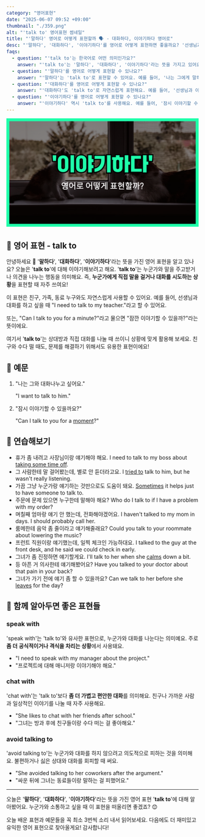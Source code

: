 ```yaml
---
category: "영어표현"
date: "2025-06-07 09:52 +09:00"
thumbnail: "./359.png"
alt: "'talk to' 영어표현 썸네일"
title: "'말하다' 영어로 어떻게 표현할까 🗣️ - 대화하다, 이야기하다 영어로"
desc: "'말하다', '대화하다', '이야기하다'를 영어로 어떻게 표현하면 좋을까요? '선생님과 이야기할 시간이 필요해요.', '잠시 이야기할 수 있을까요?' 등을 영어로 표현하는 법을 배워봅시다. 다양한 예문을 통해서 연습하고 본인의 표현으로 만들어 보세요."
faqs:
  - question: "'talk to'는 한국어로 어떤 의미인가요?"
    answer: "'talk to'는 '말하다', '대화하다', '이야기하다'라는 뜻을 가지고 있어요. 누군가에게 직접 말을 하거나 의견을 주고받는 상황에서 사용해요."
  - question: "'말하다'를 영어로 어떻게 표현할 수 있나요?"
    answer: "'말하다'는 'talk to'로 표현할 수 있어요. 예를 들어, '나는 그에게 말하고 싶어요'는 'I want to talk to him'이라고 해요."
  - question: "'대화하다'를 영어로 어떻게 표현할 수 있나요?"
    answer: "'대화하다'도 'talk to'로 자연스럽게 표현해요. 예를 들어, '선생님과 이야기할 시간이 필요해요'는 'I need to talk to my teacher'라고 해요."
  - question: "'이야기하다'를 영어로 어떻게 표현할 수 있나요?"
    answer: "'이야기하다' 역시 'talk to'를 사용해요. 예를 들어, '잠시 이야기할 수 있을까요?'는 'Can I talk to you for a moment?'라고 표현해요."
---
```


!['talk to' 영어표현](./359.png)

## 🌟 영어 표현 - talk to

안녕하세요 👋 '**말하다**', '**대화하다**', '**이야기하다**'라는 뜻을 가진 영어 표현을 알고 있나요? 오늘은 '**talk to**'에 대해 이야기해보려고 해요. '**talk to**'는 누군가와 말을 주고받거나 의견을 나누는 행동을 의미해요. 즉, **누군가에게 직접 말을 걸거나 대화를 시도하는 상황**을 표현할 때 자주 쓰여요!

이 표현은 친구, 가족, 동료 누구와도 자연스럽게 사용할 수 있어요. 예를 들어, 선생님과 대화를 하고 싶을 때 "I need to talk to my teacher."라고 할 수 있어요.

또는, "Can I talk to you for a minute?"라고 물으면 "잠깐 이야기할 수 있을까?"라는 뜻이에요.

여기서 '**talk to**'는 상대방과 직접 대화를 나눌 때 쓰이니 상황에 맞게 활용해 보세요. 친구와 수다 떨 때도, 문제를 해결하기 위해서도 유용한 표현이에요!

## 📖 예문

1. "나는 그와 대화나누고 싶어요."

   "I want to talk to him."

2. "잠시 이야기할 수 있을까요?"

   "Can I talk to you for a [moment](/blog/in-english/490.moment/)?"

## 💬 연습해보기

<ul data-interactive-list>
  <li data-interactive-item>
    <span data-toggler>휴가 좀 내려고 사장님이랑 얘기해야 해요.</span>
    <span data-answer>I need to talk to my boss about <a href="/blog/in-english/004.take-some-time-off/">taking some time off</a>.</span>
  </li>

  <li data-interactive-item>
    <span data-toggler>그 사람한테 말 걸어봤는데, 별로 안 듣더라고요.</span>
    <span data-answer>I <a href="/blog/in-english/117.try-to/">tried to</a> talk to him, but he wasn't really listening.</span>
  </li>

  <li data-interactive-item>
    <span data-toggler>가끔 그냥 누군가랑 얘기하는 것만으로도 도움이 돼요.</span>
    <span data-answer><a href="/blog/in-english/270.sometimes/">Sometimes</a> it helps just to have someone to talk to.</span>
  </li>

  <li data-interactive-item>
    <span data-toggler>주문에 문제 있으면 누구한테 말해야 해요?</span>
    <span data-answer>Who do I talk to if I have a problem with my order?</span>
  </li>

  <li data-interactive-item>
    <span data-toggler>며칠째 엄마랑 얘기 안 했는데, 전화해야겠어요.</span>
    <span data-answer>I haven't talked to my mom in days. I should probably call her.</span>
  </li>

  <li data-interactive-item>
    <span data-toggler>룸메한테 음악 좀 줄이라고 얘기해줄래요?</span>
    <span data-answer>Could you talk to your roommate about lowering the music?</span>
  </li>

  <li data-interactive-item>
    <span data-toggler>프런트 직원이랑 얘기했는데, 일찍 체크인 가능하대요.</span>
    <span data-answer>I talked to the guy at the front desk, and he said we could check in early.</span>
  </li>

  <li data-interactive-item>
    <span data-toggler>그녀가 좀 진정하면 얘기할게요.</span>
    <span data-answer>I'll talk to her when she <a href="/blog/in-english/380.calm/">calms</a> down a bit.</span>
  </li>

  <li data-interactive-item>
    <span data-toggler>등 아픈 거 의사한테 얘기해봤어요?</span>
    <span data-answer>Have you talked to your doctor about that pain in your back?</span>
  </li>

  <li data-interactive-item>
    <span data-toggler>그녀가 가기 전에 얘기 좀 할 수 있을까요?</span>
    <span data-answer>Can we talk to her before she <a href="/blog/in-english/402.leave/">leaves</a> for the day?</span>
  </li>
</ul>

## 🤝 함께 알아두면 좋은 표현들

### speak with

'speak with'는 'talk to'와 유사한 표현으로, 누군가와 대화를 나눈다는 의미예요. 주로 **좀 더 공식적이거나 격식을 차리는 상황**에서 사용돼요.

- "I need to speak with my manager about the project."
- "프로젝트에 대해 매니저랑 이야기해야 해요."

### chat with

'chat with'는 'talk to'보다 **좀 더 가볍고 편안한 대화**를 의미해요. 친구나 가까운 사람과 일상적인 이야기를 나눌 때 자주 사용해요.

- "She likes to chat with her friends after school."
- "그녀는 방과 후에 친구들이랑 수다 떠는 걸 좋아해요."

### avoid talking to

'avoid talking to'는 누군가와 대화를 하지 않으려고 의도적으로 피하는 것을 의미해요. 불편하거나 싫은 상대와 대화를 회피할 때 써요.

- "She avoided talking to her coworkers after the argument."
- "싸운 뒤에 그녀는 동료들이랑 말하는 걸 피했어요."

---

오늘은 '**말하다**', '**대화하다**', '**이야기하다**'라는 뜻을 가진 영어 표현 '**talk to**'에 대해 알아봤어요. 누군가와 소통하고 싶을 때 이 표현을 떠올리면 좋겠죠? 😊

오늘 배운 표현과 예문들을 꼭 최소 3번씩 소리 내서 읽어보세요. 다음에도 더 재미있고 유익한 영어 표현으로 찾아올게요! 감사합니다!
